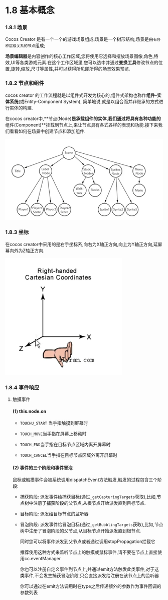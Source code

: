 # 1.8 基本概念

### 1.8.1 场景

Cocos Creator 是有一个一个的游戏场景组成,场景是一个树形结构,场景是由`有各种层级关系的节点`组成;

**场景编辑器**是内容创作的核心工作区域,您将使用它选择和摆放场景图像,角色,特效,UI等各类游戏元素.在这个工作区域里,您可以选中并通过**变换工具**修改节点的位置,旋转,缩放,尺寸等属性,并可以获得所见即所得的场景效果预览.

### 1.8.2 节点和组件

cocos creator 的工作流程就是以组件式开发为核心的,组件式架构也称作**组件-实体系统**(或Entity-Component System), 简单地说,就是以组合而并非继承的方式进行实体的构建.

在cocos creator中,**节点(Node)**是承载组件的实体,我们通过将具有各种功能的**组件(Component)**挂载到节点上,来让节点具有各式各样的表现和功能.接下来我们看看如何在场景中创建节点和添加组件.

![image-20230906211025902](./README.assets/image-20230906211025902.png)

### 1.8.3 坐标

在cocos creator中采用的是右手坐标系,向右为X轴正方向,向上为Y轴正方向,延屏幕向外为Z轴正方向.

![image-20230907211757354](./README.assets/image-20230907211757354.png)





### 1.8.4 事件响应

 1. 触摸事件

    #### (1) this.node.on

    * `TOUCHU_START` 当手指触摸到屏幕时

    - `TOUCH_MOVE`当手指在屏幕上移动时

    - `TOUCH_END`当手指在目标节点区域内离开屏幕时
    - `TOUCH_CANCEL`当手指在目标节点区域外离开屏幕时

    #### (2) 事件的三个阶段和事件冒泡

    鼠标或触摸事件会被系统调用dispatchEvent方法触发,触发的过程包含三个阶段:

    - 捕获阶段: 派发事件给捕获目标(通过`_getCapturingTargets`获取),比如,节点树中注册了捕获阶段的父节点,从根节点开始派发直到目标节点.

    - 目标阶段: 派发给目标节点的监听器

    - 冒泡阶段: 派发事件给冒泡目标(通过`_getBubblingTargets`获取),比如,节点树中注册了冒泡阶段的父节点,从目标节点开始派发直到根节点.

      同时您可以将事件派发到父节点或者通过调用stopPropagation拦截它

      推荐使用这种方式来监听节点上的触摸或鼠标事件,请不要在节点上直接使用cc.eventManager

      你也可以注册自定义事件到节点上,并通过emit方法触发此类事件,对于这类事件,不会发生捕获冒泡阶段,只会直接派发给注册在该节点上的监听器

      你可以通过在emit方法调用时在type之后传递额外的参数作为事件回调的参数列表

    



























